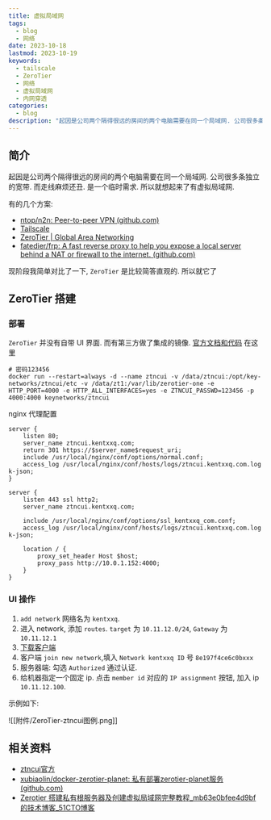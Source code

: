 ```yaml
---
title: 虚拟局域网
tags:
  - blog
  - 网络
date: 2023-10-18
lastmod: 2023-10-19
keywords:
  - tailscale
  - ZeroTier
  - 网络
  - 虚拟局域网
  - 内网穿透
categories:
  - blog
description: "起因是公司两个隔得很远的房间的两个电脑需要在同一个局域网. 公司很多条独立的宽带. 而走线麻烦还丑. 是一个临时需求. 所以就想起来了有虚拟局域网."
---
```


## 简介

起因是公司两个隔得很远的房间的两个电脑需要在同一个局域网. 公司很多条独立的宽带. 而走线麻烦还丑. 是一个临时需求. 所以就想起来了有虚拟局域网.

有的几个方案:

- [ntop/n2n: Peer-to-peer VPN (github.com)](https://github.com/ntop/n2n)
- [Tailscale](https://login.tailscale.com/admin/welcome)
- [ZeroTier | Global Area Networking](https://www.zerotier.com/)
- [fatedier/frp: A fast reverse proxy to help you expose a local server behind a NAT or firewall to the internet. (github.com)](https://github.com/fatedier/frp)

现阶段我简单对比了一下, `ZeroTier` 是比较简答直观的. 所以就它了

## ZeroTier 搭建

### 部署

`ZeroTier` 并没有自带 UI 界面. 而有第三方做了集成的镜像. [官方文档和代码](https://github.com/key-networks/ztncui-containerized) 在这里

```shell
# 密码123456
docker run --restart=always -d --name ztncui -v /data/ztncui:/opt/key-networks/ztncui/etc -v /data/zt1:/var/lib/zerotier-one -e HTTP_PORT=4000 -e HTTP_ALL_INTERFACES=yes -e ZTNCUI_PASSWD=123456 -p 4000:4000 keynetworks/ztncui
```

nginx 代理配置

```nginx
server {
    listen 80;
    server_name ztncui.kentxxq.com;
    return 301 https://$server_name$request_uri;
    include /usr/local/nginx/conf/options/normal.conf;
    access_log /usr/local/nginx/conf/hosts/logs/ztncui.kentxxq.com.log k-json;
}

server {
    listen 443 ssl http2;
    server_name ztncui.kentxxq.com;

    include /usr/local/nginx/conf/options/ssl_kentxxq_com.conf;
    access_log /usr/local/nginx/conf/hosts/logs/ztncui.kentxxq.com.log k-json;

    location / {
        proxy_set_header Host $host;
        proxy_pass http://10.0.1.152:4000;
    }
}
```

### UI 操作

1. `add network` 网络名为 `kentxxq`.
2. 进入 network, 添加 `routes`. `target` 为 `10.11.12.0/24`, `Gateway` 为 `10.11.12.1`
3. [下载客户端](https://www.zerotier.com/download/)
4. 客户端 `join new network`,填入 `Network kentxxq ID` 号 `8e197f4ce6c0bxxx`
5. 服务器端: 勾选 `Authorized` 通过认证.
6. 给机器指定一个固定 ip. 点击 `member id` 对应的 `IP assignment` 按钮, 加入 ip `10.11.12.100`.

示例如下:

![[附件/ZeroTier-ztncui图例.png]]

## 相关资料

- [ztncui官方](https://github.com/key-networks/ztncui)
- [xubiaolin/docker-zerotier-planet: 私有部署zerotier-planet服务 (github.com)](https://github.com/xubiaolin/docker-zerotier-planet)
- [Zerotier 搭建私有根服务器及创建虚拟局域网完整教程_mb63e0bfee4d9bf的技术博客_51CTO博客](https://blog.51cto.com/u_15956038/6040725)
